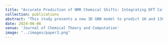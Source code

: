 ```yaml
---
title: "Accurate Prediction of NMR Chemical Shifts: Integrating DFT Calculations with Three-Dimensional Graph Neural Networks"
collection: publications
abstract: "This study presents a new 3D GNN model to predict 1H and 13C chemical shifts, CSTShift, that combines atomic features with DFT-calculated shielding tensor descriptors, capturing both isotropic and anisotropic shielding effects. Utilizing the NMRShiftDB2 data set and conducting DFT optimization and GIAO calculations at the B3LYP/6-31G(d) level, we prepared the NMRShiftDB2-DFT data set of high-quality 3D structures and shielding tensors with corresponding experimentally measured 1H and 13C chemical shifts. The developed CSTShift models achieve the state-of-the-art prediction performance on both the NMRShiftDB2-DFT test data set and external CHESHIRE data set. Further case studies on identifying correct structures from two groups of constitutional isomers show its capability for structure assignment and elucidation. "
date: 2024-06-06
venue: 'Journal of Chemical Theory and Computation'
image: "../images/paper3.png"
---
```


